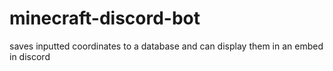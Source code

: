# minecraft-discord-bot

saves inputted coordinates to a database and can display them in an embed in discord
